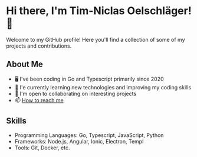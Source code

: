 # Hi there, I'm Tim-Niclas Oelschläger! 👋

Welcome to my GitHub profile! Here you'll find a collection of some of my projects and contributions.

## About Me

- 🖥️ I've been coding in Go and Typescript primarily since 2020
- 🌱 I'e currently learning new technologies and improving my coding skills
- 💼 I'm open to collaborating on interesting projects
- 📫 [How to reach me](mailto:softwareschmiede@zokki.net)

## Skills

- Programming Languages: Go, Typescript, JavaScript, Python
- Frameworks: Node.js, Angular, Ionic, Electron, Templ
- Tools: Git, Docker, etc.
